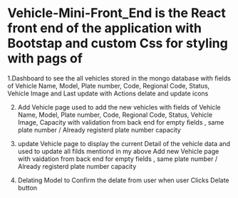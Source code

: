 # Vehicle-Mini-Front_End  is the React front end of the application with Bootstap and custom Css for styling with pags of 
1.Dashboard to see the all vehicles stored in the mongo database with fields of Vehicle Name, Model, Plate number, Code, Regional Code, Status, Vehicle Image and Last update with Actions delate and update icons 

2. Add Vehicle page used to add the new vehicles with fields of Vehicle Name, Model, Plate number, Code, Regional Code, Status, Vehicle Image, Capacity with validation from back end for empty fields , same plate number / Already registerd plate number capacity 

3. update Vehicle page to display the current Detail of the vehicle data and used to update all filds mentiond in my above Add new Vehicle page with vaidation from back end for empty fields , same plate number / Already registerd plate number capacity 

5. Delating Model to Confirm the delate from user when user Clicks Delate button
